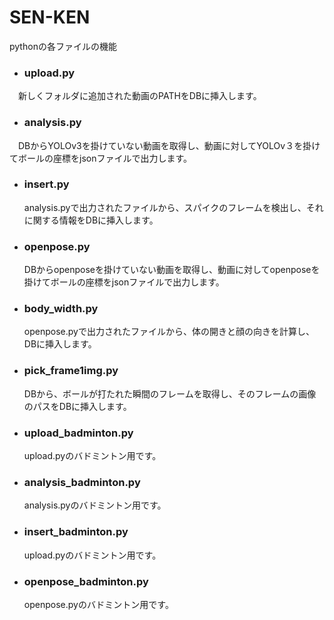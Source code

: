 # SEN-KEN

pythonの各ファイルの機能

- ### upload.py
　新しくフォルダに追加された動画のPATHをDBに挿入します。

- ### analysis.py
　DBからYOLOv3を掛けていない動画を取得し、動画に対してYOLOv３を掛けてボールの座標をjsonファイルで出力します。

- ### insert.py  
  analysis.pyで出力されたファイルから、スパイクのフレームを検出し、それに関する情報をDBに挿入します。

- ### openpose.py
  DBからopenposeを掛けていない動画を取得し、動画に対してopenposeを掛けてボールの座標をjsonファイルで出力します。

- ### body_width.py  
  openpose.pyで出力されたファイルから、体の開きと顔の向きを計算し、DBに挿入します。

- ### pick_frame1img.py
   DBから、ボールが打たれた瞬間のフレームを取得し、そのフレームの画像のパスをDBに挿入します。

- ### upload_badminton.py
  upload.pyのバドミントン用です。
  
- ### analysis_badminton.py
  analysis.pyのバドミントン用です。
  
- ### insert_badminton.py
  upload.pyのバドミントン用です。
  
- ### openpose_badminton.py
  openpose.pyのバドミントン用です。
